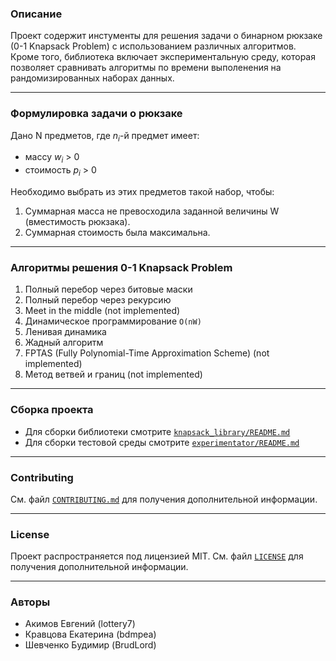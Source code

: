 ### Описание

Проект содержит инстументы для решения задачи о бинарном рюкзаке (0-1 Knapsack Problem) с использованием различных алгоритмов. Кроме того, библиотека включает экспериментальную среду, которая позволяет сравнивать алгоритмы по времени выполенения  на рандомизированных наборах данных.

---

### Формулировка задачи о рюкзаке

Дано N предметов, где $n_i$-й предмет имеет:
- массу $w_i$ > 0 
- стоимость $p_i$ > 0  

Необходимо выбрать из этих предметов такой набор, чтобы:
1. Суммарная масса не превосходила заданной величины W (вместимость рюкзака).
2. Суммарная стоимость была максимальна.

---

### Алгоритмы решения 0-1 Knapsack Problem

1. Полный перебор через битовые маски 
2. Полный перебор через рекурсию  
3. Meet in the middle (not implemented)
4. Динамическое программирование `O(nW)`  
5. Ленивая динамика  
6. Жадный алгоритм  
7. FPTAS (Fully Polynomial-Time Approximation Scheme) (not implemented)
8. Метод ветвей и границ (not implemented)

---

### Сборка проекта
- Для сборки библиотеки смотрите [`knapsack_library/README.md`](knapsack_library/README.md)
- Для сборки тестовой среды смотрите [`experimentator/README.md`](experimentator/README.md)

---

### Contributing

См. файл [`CONTRIBUTING.md`](CONTRIBUTING.md) для получения дополнительной информации.

---

### License

Проект распространяется под лицензией MIT. См. файл [`LICENSE`](LICENSE) для получения дополнительной информации.

---

### Авторы

- Акимов Евгений (lottery7)
- Кравцова Екатерина (bdmpea)
- Шевченко Будимир (BrudLord)



